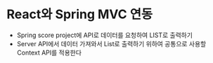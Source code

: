 # React와 Spring MVC 연동

- Spring score project에 API로 데이터를 요청하여 LIST로 출력하기
- Server API에서 데이터 가져와서 List로 출력하기 위하여 공통으로 사용할 Context API를 적용한다
